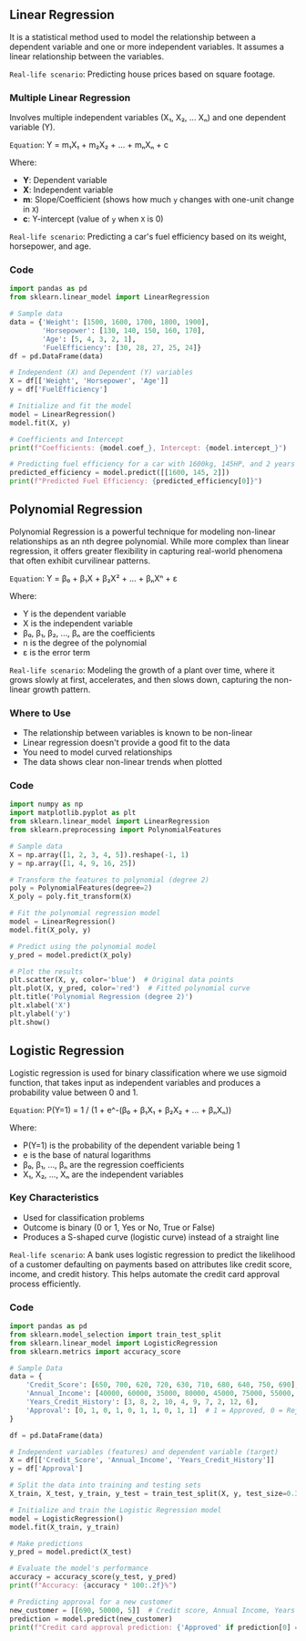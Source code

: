 ## Linear Regression

It is a statistical method used to model the relationship between a dependent variable and one or more independent variables. It assumes a linear relationship between the variables.

`Real-life scenario`: Predicting house prices based on square footage.

### Multiple Linear Regression
Involves multiple independent variables (X₁, X₂, ... Xₙ) and one dependent variable (Y).

`Equation`: Y = m₁X₁ + m₂X₂ + ... + mₙXₙ + c

Where:
- **Y**: Dependent variable
- **X**: Independent variable
- **m**: Slope/Coefficient (shows how much `y` changes with one-unit change in `X`)
- **c**: Y-intercept (value of `y` when `X` is 0)

`Real-life scenario`: Predicting a car's fuel efficiency based on its weight, horsepower, and age.

### Code
```python
import pandas as pd
from sklearn.linear_model import LinearRegression

# Sample data
data = {'Weight': [1500, 1600, 1700, 1800, 1900],
        'Horsepower': [130, 140, 150, 160, 170],
        'Age': [5, 4, 3, 2, 1],
        'FuelEfficiency': [30, 28, 27, 25, 24]}
df = pd.DataFrame(data)

# Independent (X) and Dependent (Y) variables
X = df[['Weight', 'Horsepower', 'Age']]
y = df['FuelEfficiency']

# Initialize and fit the model
model = LinearRegression()
model.fit(X, y)

# Coefficients and Intercept
print(f"Coefficients: {model.coef_}, Intercept: {model.intercept_}")

# Predicting fuel efficiency for a car with 1600kg, 145HP, and 2 years old
predicted_efficiency = model.predict([[1600, 145, 2]])
print(f"Predicted Fuel Efficiency: {predicted_efficiency[0]}")
```


## Polynomial Regression
Polynomial Regression is a powerful technique for modeling non-linear relationships as an nth degree polynomial. While more complex than linear regression, it offers greater flexibility in capturing real-world phenomena that often exhibit curvilinear patterns.

`Equation`: Y = β₀ + β₁X + β₂X² + ... + βₙXⁿ + ε

Where:
- Y is the dependent variable
- X is the independent variable
- β₀, β₁, β₂, ..., βₙ are the coefficients
- n is the degree of the polynomial
- ε is the error term

`Real-life scenario`: Modeling the growth of a plant over time, where it grows slowly at first, accelerates, and then slows down, capturing the non-linear growth pattern.

### Where to Use
- The relationship between variables is known to be non-linear
- Linear regression doesn't provide a good fit to the data
- You need to model curved relationships
- The data shows clear non-linear trends when plotted


### Code
```python
import numpy as np
import matplotlib.pyplot as plt
from sklearn.linear_model import LinearRegression
from sklearn.preprocessing import PolynomialFeatures

# Sample data
X = np.array([1, 2, 3, 4, 5]).reshape(-1, 1)
y = np.array([1, 4, 9, 16, 25])

# Transform the features to polynomial (degree 2)
poly = PolynomialFeatures(degree=2)
X_poly = poly.fit_transform(X)

# Fit the polynomial regression model
model = LinearRegression()
model.fit(X_poly, y)

# Predict using the polynomial model
y_pred = model.predict(X_poly)

# Plot the results
plt.scatter(X, y, color='blue')  # Original data points
plt.plot(X, y_pred, color='red')  # Fitted polynomial curve
plt.title('Polynomial Regression (degree 2)')
plt.xlabel('X')
plt.ylabel('y')
plt.show()
```


## Logistic Regression
Logistic regression is used for binary classification where we use sigmoid function, that takes input as independent variables and produces a probability value between 0 and 1.

`Equation`: P(Y=1) = 1 / (1 + e^-(β₀ + β₁X₁ + β₂X₂ + ... + βₙXₙ))

Where:
- P(Y=1) is the probability of the dependent variable being 1
- e is the base of natural logarithms
- β₀, β₁, ..., βₙ are the regression coefficients
- X₁, X₂, ..., Xₙ are the independent variables

### Key Characteristics
- Used for classification problems
- Outcome is binary (0 or 1, Yes or No, True or False)
- Produces a S-shaped curve (logistic curve) instead of a straight line

`Real-life scenario`: A bank uses logistic regression to predict the likelihood of a customer defaulting on payments based on attributes like credit score, income, and credit history. This helps automate the credit card approval process efficiently.

### Code
```python
import pandas as pd
from sklearn.model_selection import train_test_split
from sklearn.linear_model import LogisticRegression
from sklearn.metrics import accuracy_score

# Sample Data
data = {
    'Credit_Score': [650, 700, 620, 720, 630, 710, 680, 640, 750, 690],
    'Annual_Income': [40000, 60000, 35000, 80000, 45000, 75000, 55000, 38000, 90000, 50000],
    'Years_Credit_History': [3, 8, 2, 10, 4, 9, 7, 2, 12, 6],
    'Approval': [0, 1, 0, 1, 0, 1, 1, 0, 1, 1]  # 1 = Approved, 0 = Rejected
}

df = pd.DataFrame(data)

# Independent variables (features) and dependent variable (target)
X = df[['Credit_Score', 'Annual_Income', 'Years_Credit_History']]
y = df['Approval']

# Split the data into training and testing sets
X_train, X_test, y_train, y_test = train_test_split(X, y, test_size=0.3, random_state=42)

# Initialize and train the Logistic Regression model
model = LogisticRegression()
model.fit(X_train, y_train)

# Make predictions
y_pred = model.predict(X_test)

# Evaluate the model's performance
accuracy = accuracy_score(y_test, y_pred)
print(f"Accuracy: {accuracy * 100:.2f}%")

# Predicting approval for a new customer
new_customer = [[690, 50000, 5]]  # Credit score, Annual Income, Years of Credit History
prediction = model.predict(new_customer)
print(f"Credit card approval prediction: {'Approved' if prediction[0] == 1 else 'Rejected'}")
```


